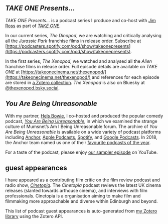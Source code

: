## *TAKE ONE Presents...*

*TAKE ONE Presents...* is a podcast series I produce and co-host with [Jim Ross](https://bsky.app/profile/jimgr.bsky.social) as part of [*TAKE ONE*](https://takeonecinema.net/).

In our current series, *The Dinopod*, we are watching and critically analysing all the *Jurassic Park* franchise films in release order. Subscribe at [https://podcasters.spotify.com/pod/show/takeonepresents](https://podcasters.spotify.com/pod/show/takeonepresents).

In the first series, *The Xenopod*, we watched and analysed all the *Alien* franchise films in release order. Full episode details are available on *TAKE ONE* at [https://takeonecinema.net/thexenopod/](https://takeonecinema.net/thexenopod/) and references for each episode are stored in [a Zotero collection](https://www.zotero.org/groups/5642177/take_one/collections/IPWIT9CL). *The Xenopod* is also on Bluesky at [@thexenopod.bsky.social](https://bsky.app/profile/thexenopod.bsky.social).

## *You Are Being Unreasonable*

With my partner, [Hels Bowie](http://helensulisbowie.co.uk/), I co-hosted and produced the popular comedy podcast, *[You Are Being Unreasonable](https://anchor.fm/yabu)*, in which we examined the strange culture of Mumsnet’s Am I Being Unreasonable forum. The archive of *You Are Being Unreasonable* is available on a wide variety of podcast platforms including [Anchor](https://anchor.fm/yabu), [Apple Podcasts](https://itunes.apple.com/gb/podcast/you-are-being-unreasonable/id1335692560?mt=2), [Spotify](https://open.spotify.com/show/1XUP0AxN8i150tktw3YU5Z), and [Google Podcasts](https://www.google.com/podcasts?feed=aHR0cHM6Ly9hbmNob3IuZm0vcy8yYTQyZDkwL3BvZGNhc3QvcnNz). In 2018, the Anchor team named us one of their [favourite podcasts of the year](https://medium.com/anchor/the-anchor-teams-favorite-podcasts-of-2018-created-by-you-4a57ea8606be).

For a taste of the podcast, please enjoy [our sampler episode](https://www.youtube.com/watch?v=UcGsj6BxgCM) on YouTube.

## guest appearances

I have appeared as a contributing film critic on the film review podcast and radio show, *[Cinetopia](https://anchor.fm/cinetopia/)*. The *Cinetopia* podcast reviews the latest UK cinema releases (slanted towards arthouse cinema), and interviews with film professionals. Cinetopia is a organisation aiming to make film and filmmaking more approachable and diverse within Edinburgh and beyond.

This list of podcast guest appearances is auto-generated from [my Zotero library](https://www.zotero.org/simonxix) using the Zotero API.

